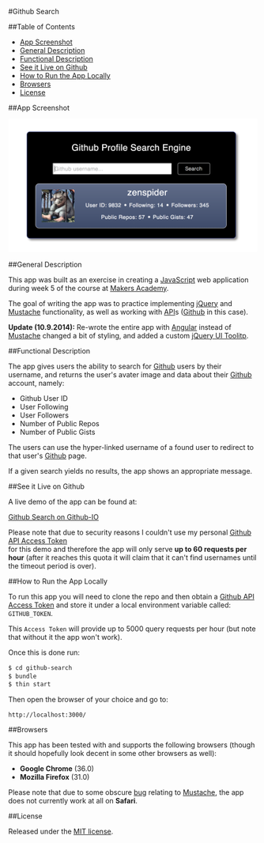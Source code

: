 #Github Search

##Table of Contents

* [App Screenshot](#app-screenshot)
* [General Description](#general-description)
* [Functional Description](#functional-description)
* [See it Live on Github](#see-it-live-on-github)
* [How to Run the App Locally](#how-to-run-the-app-locally)
* [Browsers](#browsers)
* [License](#license)


##App Screenshot

<a href="https://raw.githubusercontent.com/nadavmatalon/github-search/master/public/images/github-search-screenshot.png">
	<img src="images/github-search-screenshot.png" />
</a>

##General Description

This app was built as an exercise in creating a 
[JavaScript](http://en.wikipedia.org/wiki/JavaScript) web application 
during week 5 of the course at [Makers Academy](http://www.makersacademy.com/).

The goal of writing the app was to practice implementing [jQuery](http://jquery.com) 
and [Mustache](http://mustache.github.io/) functionality, as well as working with 
[API](http://en.wikipedia.org/wiki/Application_programming_interface)s 
([Github](http://github.com) in this case).

__Update (10.9.2014):__ Re-wrote the entire app with [Angular](https://angularjs.org/) 
instead of [Mustache](http://mustache.github.io/) changed a bit of styling, and added 
a custom [jQuery UI Toolitp](http://jqueryui.com/tooltip/).


##Functional Description

The app gives users the ability to search for [Github](http://github.com) users 
by their username, and returns the user's avater image and data about their 
[Github](http://github.com) account, namely:

* Github User ID
* User Following
* User Followers
* Number of Public Repos
* Number of Public Gists

The users can use the hyper-linked username of a found user to redirect to that user's 
[Github](http://github.com) page.

If a given search yields no results, the app shows an appropriate message.


##See it Live on Github
            
A live demo of the app can be found at:

[Github Search on Github-IO](http://nadavmatalon.github.io/github-search/)

Please note that due to security reasons I couldn't use my personal 
[Github API Access Token](https://help.github.com/articles/creating-an-access-token-for-command-line-use)  
for this demo and therefore the app will only serve __up to 60 requests per hour__ 
(after it reaches this quota it will claim that it can't find usernames until the 
timeout period is over).


##How to Run the App Locally

To run this app you will need to clone the repo and then obtain a 
[Github API Access Token](https://help.github.com/articles/creating-an-access-token-for-command-line-use) 
and store it under a local environment variable called: `GITHUB_TOKEN`.

This `Access Token` will provide up to 5000 query requests per hour (but note that without it 
the app won't work).

Once this is done run:

```bash
$ cd github-search
$ bundle
$ thin start
```

Then open the browser of your choice and go to:
```
http://localhost:3000/
```


##Browsers

This app has been tested with and supports the following browsers (though
it should hopefully look decent in some other browsers as well):

* __Google Chrome__ (36.0)
* __Mozilla Firefox__ (31.0)

Please note that due to some obscure [bug](https://github.com/wycats/handlebars.js/issues/373) 
relating to [Mustache](http://mustache.github.io/), the app does not currently work 
at all on __Safari__.


##License

<p>Released under the <a href="http://www.opensource.org/licenses/MIT">MIT license</a>.</p>

